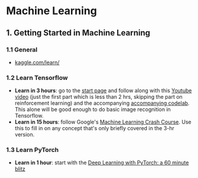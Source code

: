 # Machine Learning

## 1. Getting Started in Machine Learning

### 1.1 General

- [kaggle.com/learn/](https://www.kaggle.com/learn/)

### 1.2 Learn Tensorflow

- **Learn in 3 hours**: go to the [start page](https://cloud.google.com/blog/products/gcp/learn-tensorflow-and-deep-learning-without-a-phd)
  and follow along with this [Youtube video](https://www.youtube.com/watch?v=vq2nnJ4g6N0) (just the first part which is less than 2 hrs, skipping the part on reinforcement learning) and the accompanying
  [accompanying codelab](https://codelabs.developers.google.com/codelabs/cloud-tensorflow-mnist/). This alone will be good enough to do basic image recognition in Tensorflow.
- **Learn in 15 hours**: follow Google's [Machine Learning Crash Course](https://developers.google.com/machine-learning/crash-course/ml-intro). Use this to fill in on any concept that's only briefly covered in the 3-hr version.

### 1.3 Learn PyTorch

- **Learn in 1 hour**: start with the [Deep Learning with PyTorch: a 60 minute blitz](https://pytorch.org/tutorials/beginner/deep_learning_60min_blitz.html )
